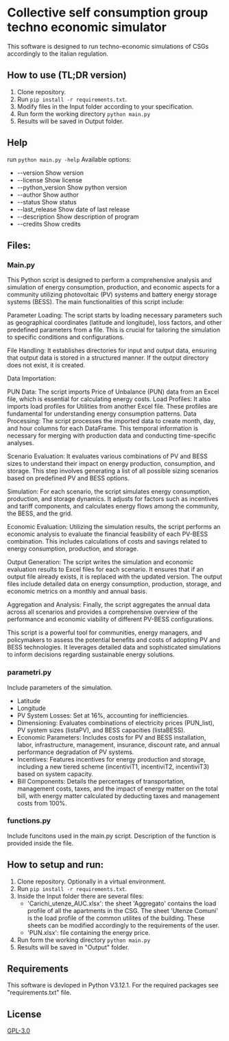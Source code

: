 # Collective self consumption group techno economic simulator
This software is designed to run techno-economic simulations of CSGs accordingly to the italian regulation. 

## How to use (TL;DR version)
1) Clone repository.
2) Run 
```pip install -r requirements.txt```.
3) Modify files in the Input folder according to your specification. 
4) Run form the working directory
```python main.py```
5) Results will be saved in Output folder. 

## Help
run 
```python main.py -help```
Available options: 
-  --version             Show version
-  --license             Show license
-  --python_version      Show python version
-  --author              Show author
-  --status              Show status
-  --last_release        Show date of last release
-  --description         Show description of program
-  --credits             Show credits
## Files:
### Main.py 
This Python script is designed to perform a comprehensive analysis and simulation of energy consumption, production, and economic aspects for a community utilizing photovoltaic (PV) systems and battery energy storage systems (BESS). The main functionalities of this script include:

Parameter Loading: The script starts by loading necessary parameters such as geographical coordinates (latitude and longitude), loss factors, and other predefined parameters from a file. This is crucial for tailoring the simulation to specific conditions and configurations.

File Handling: It establishes directories for input and output data, ensuring that output data is stored in a structured manner. If the output directory does not exist, it is created.

Data Importation:

PUN Data: The script imports Price of Unbalance (PUN) data from an Excel file, which is essential for calculating energy costs.
Load Profiles: It also imports load profiles for Utilities from another Excel file. These profiles are fundamental for understanding energy consumption patterns.
Data Processing: The script processes the imported data to create month, day, and hour columns for each DataFrame. This temporal information is necessary for merging with production data and conducting time-specific analyses.

Scenario Evaluation: It evaluates various combinations of PV and BESS sizes to understand their impact on energy production, consumption, and storage. This step involves generating a list of all possible sizing scenarios based on predefined PV and BESS options.

Simulation: For each scenario, the script simulates energy consumption, production, and storage dynamics. It adjusts for factors such as incentives and tariff components, and calculates energy flows among the community, the BESS, and the grid.

Economic Evaluation: Utilizing the simulation results, the script performs an economic analysis to evaluate the financial feasibility of each PV-BESS combination. This includes calculations of costs and savings related to energy consumption, production, and storage.

Output Generation: The script writes the simulation and economic evaluation results to Excel files for each scenario. It ensures that if an output file already exists, it is replaced with the updated version. The output files include detailed data on energy consumption, production, storage, and economic metrics on a monthly and annual basis.

Aggregation and Analysis: Finally, the script aggregates the annual data across all scenarios and provides a comprehensive overview of the performance and economic viability of different PV-BESS configurations.

This script is a powerful tool for communities, energy managers, and policymakers to assess the potential benefits and costs of adopting PV and BESS technologies. It leverages detailed data and sophisticated simulations to inform decisions regarding sustainable energy solutions.

### parametri.py
Include parameters of the simulation.

- Latitude
- Longitude
- PV System Losses: Set at 16%, accounting for inefficiencies.
- Dimensioning: Evaluates combinations of electricity prices (PUN_list), PV system sizes (listaPV), and BESS capacities (listaBESS).
- Economic Parameters: Includes costs for PV and BESS installation, labor, infrastructure, management, insurance, discount rate, and annual performance degradation of PV systems.
- Incentives: Features incentives for energy production and storage, including a new tiered scheme (incentiviT1, incentiviT2, incentiviT3) based on system capacity.
- Bill Components: Details the percentages of transportation, management costs, taxes, and the impact of energy matter on the total bill, with energy matter calculated by deducting taxes and management costs from 100%.

### functions.py
Include funcitons used in the main.py script. 
Description of the function is provided inside the file.

## How to setup and run: 
1) Clone repository. Optionally in a virtual environment.
2) Run 
```pip install -r requirements.txt```.
3) Inside the Input folder there are several files: 
    - 'Carichi_utenze_AUC.xlsx': the sheet 'Aggregato' contains the load profile of all the apartments in the CSG. The sheet 'Utenze Comuni' is the load profile of the common utilites of the building. These sheets can be modified accordingly to the requirements of the user. 
    - 'PUN.xlsx': file containing the energy price. 
4) Run form the working directory
```python main.py```
5) Results will be saved in "Output" folder. 

## Requirements
This software is devloped in Python V3.12.1. 
For the required packages see "requirements.txt" file. 

## License
[GPL-3.0](https://github.com/RiccTrev/CSGSimulator/blob/main/license.txt)
